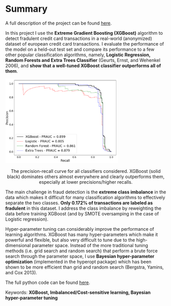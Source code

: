 # Summary

A full description of the project can be found [here](https://github.com/MiladShahidi/xgboost-fraud-detection/blob/master/XGBoost_Fraud_Detection.ipynb).

In this project I use the **Extreme Gradient Boosting (XGBoost)** algorithm to detect fradulent credit card transactions in a real-world (anonymized) dataset of european credit card transactions. I evaluate the performance of the model on a held-out test set and compare its performance to a few other popular classification algorithms, namely, **Logistic Regression, Random Forests and Extra Trees Classifier** (Geurts, Ernst, and Wehenkel 2006), and **show that a well-tuned XGBoost classifier outperforms all of them**.

<img src='images/PR.png' style="width:70%;height:70%;">
<p style="text-align:center"> The precision-recall curve for all classifiers considered. XGBoost (solid black) dominates others almost everywhere and clearly outperforms them, especially at lower precisions/higher recalls.</p>

The main challenge in fraud detection is the **extreme class imbalance** in the data which makes it difficult for many classification algorithms to effectively separate the two classes. **Only 0.172% of transactions are labeled as fradulent** in this dataset. I address the class imbalance by reweighting the data before training XGBoost (and by SMOTE oversamping in the case of Logistic regression).

Hyper-parameter tuning can considerably improve the performance of learning algorithms. XGBoost has many hyper-parameters which make it powerful and flexible, but also very difficult to tune due to the high-dimensional parameter space. Instead of the more traditional tuning methods (i.e. grid search and random search) that perform a brute force search through the parameter space, I use **Bayesian hyper-parameter optimization** (implemented in the hyperopt package) which has been shown to be more efficient than grid and random search (Bergstra, Yamins, and Cox 2013).

The full python code can be found [here](https://github.com/MiladShahidi/xgboost-fraud-detection/blob/master/XGBoost_Fraud_Detection.py).

Keywords: **XGBoost, Imbalanced/Cost-sensitive learning, Bayesian hyper-parameter tuning**